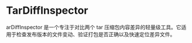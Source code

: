 # TarDiffInspector
arDiffInspector 是一个专注于对比两个 tar 压缩包内容差异的轻量级工具。它适用于检查发布版本的文件变动、验证打包是否正确以及快速定位差异文件。
